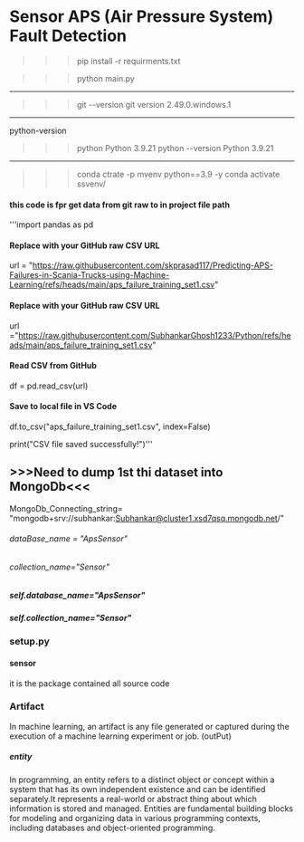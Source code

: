 # Sensor APS (Air Pressure System) Fault Detection

>>>pip install -r requirments.txt

>>>python main.py
---

>>>git --version
git version 2.49.0.windows.1
---
python-version
>>>python
Python 3.9.21
>>>python --version
Python 3.9.21

---
>>>conda ctrate -p mvenv python==3.9 -y
>>>conda activate  ssvenv/
>>>
#### this code is fpr get data from git raw to in project file path
'''import pandas as pd

#### Replace with your GitHub raw CSV URL
url = "https://raw.githubusercontent.com/skprasad117/Predicting-APS-Failures-in-Scania-Trucks-using-Machine-Learning/refs/heads/main/aps_failure_training_set1.csv"


#### Replace with your GitHub raw CSV URL
url ="https://raw.githubusercontent.com/SubhankarGhosh1233/Python/refs/heads/main/aps_failure_training_set1.csv"



#### Read CSV from GitHub
df = pd.read_csv(url)

#### Save to local file in VS Code
df.to_csv("aps_failure_training_set1.csv", index=False)

print("CSV file saved successfully!")'''

## >>>Need to dump 1st thi dataset into MongoDb<<<


MongoDb_Connecting_string= "mongodb+srv://subhankar:Subhankar@cluster1.xsd7qsq.mongodb.net/"
###### dataBase_name = "ApsSensor"
###### collection_name="Sensor"
#####            self.database_name="ApsSensor"
#####              self.collection_name="Sensor"
### setup.py 
#### sensor
it is the package contained all source code
### Artifact
In machine learning, an artifact is any file generated or captured during the execution of a machine learning experiment or job. (outPut)


##### entity
In programming, an entity refers to a distinct object or concept within a system that has its own independent existence and can be identified separately.It represents a real-world or abstract thing about which information is stored and managed. Entities are fundamental building blocks for modeling and organizing data in various programming contexts, including databases and object-oriented programming.  

